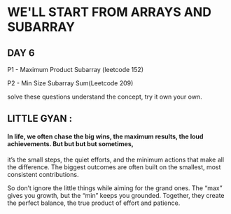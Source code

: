 # WE'LL START FROM ARRAYS AND SUBARRAY


## DAY 6

P1 - Maximum Product Subarray (leetcode 152)

P2 - Min Size Subarray Sum(Leetcode 209)

solve these questions understand the concept, try it own your own.

## LITTLE GYAN : 

#### In life, we often chase the big wins, the maximum results, the loud achievements. But but but but sometimes,

 it’s the small steps, the quiet efforts, and the minimum actions that make all the difference. The biggest outcomes are often built on the smallest, most consistent contributions.

So don’t ignore the little things while aiming for the grand ones. The “max” gives you growth, but the “min” keeps you grounded. Together, they create the perfect balance, the true product of effort and patience.
